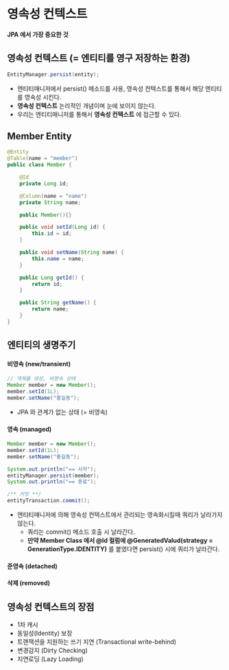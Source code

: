 # 영속성 컨텍스트
__JPA 에서 가장 중요한 것__

## 영속성 컨텍스트 (= 엔티티를 영구 저장하는 환경) 
```java
EntityManager.persist(entity);
```
- 엔티티매니저에서 persist() 메소드를 사용, 영속성 컨텍스트를 통해서 해당 엔티티를 영속성 시킨다.
- __영속성 컨텍스트__ 논리적인 개념이며 눈에 보이지 않는다.
- 우리는 엔티티매니저를 통해서 __영속성 컨텍스트__ 에 접근할 수 있다.

## Member Entity
```java
@Entity
@Table(name = "member")
public class Member {

    @Id
    private Long id;

    @Column(name = "name")
    private String name;

    public Member(){}

    public void setId(Long id) {
        this.id = id;
    }

    public void setName(String name) {
        this.name = name;
    }

    public Long getId() {
        return id;
    }

    public String getName() {
        return name;
    }
}

```

## 엔티티의 생명주기
#### 비영속 (new/transient)
```java
// 객체를 생성, 비영속 상태
Member member = new Member();
member.setId(1L);
member.setName("홍길동");
```
- JPA 와 관계가 없는 상태 (= 비영속)

#### 영속 (managed)
```java
Member member = new Member();
member.setId(1L);
member.setName("홍길동");

System.out.println("== 시작");
entityManager.persist(member);
System.out.println("== 종료");

/** 커밋 **/
entityTransaction.commit();
```
- 엔티티매니저에 의해 영속성 컨텍스트에서 관리되는 영속화시킬때 쿼리가 날라가지 않는다.
  - 쿼리는 commit() 메소드 호출 시 날라간다.
  - __만약 Member Class 에서 @Id 컬럼에 @GeneratedValud(strategy = GenerationType.IDENTITY)__ 를 붙였다면 persist() 시에 쿼리가 날라간다.
#### 준영속 (detached)
#### 삭제 (removed)

## 영속성 컨텍스트의 장점
- 1차 캐시
- 동일성(Identity) 보장
- 트랜잭션을 지원하는 쓰기 지연 (Transactional write-behind)
- 변경감지 (Dirty Checking)
- 지연로딩 (Lazy Loading)
